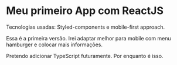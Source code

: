 # Meu primeiro App com ReactJS

Tecnologias usadas: Styled-components e mobile-first approach.

Essa é a primeira versão. Irei adaptar melhor para mobile com menu hamburger e colocar mais informações.

Pretendo adicionar TypeScript futuramente. Por enquanto é isso.
